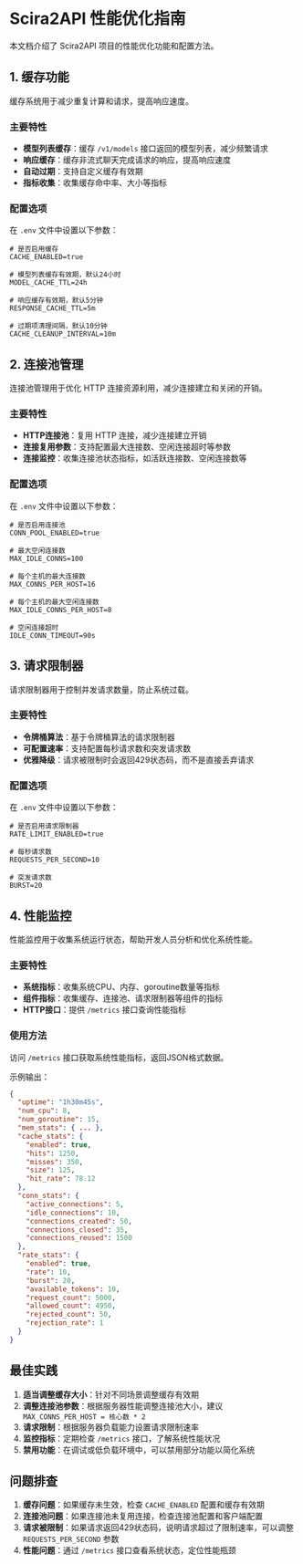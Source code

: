 # Scira2API 性能优化指南

本文档介绍了 Scira2API 项目的性能优化功能和配置方法。

## 1. 缓存功能

缓存系统用于减少重复计算和请求，提高响应速度。

### 主要特性

- **模型列表缓存**：缓存 `/v1/models` 接口返回的模型列表，减少频繁请求
- **响应缓存**：缓存非流式聊天完成请求的响应，提高响应速度
- **自动过期**：支持自定义缓存有效期
- **指标收集**：收集缓存命中率、大小等指标

### 配置选项

在 `.env` 文件中设置以下参数：

```
# 是否启用缓存
CACHE_ENABLED=true

# 模型列表缓存有效期，默认24小时
MODEL_CACHE_TTL=24h

# 响应缓存有效期，默认5分钟
RESPONSE_CACHE_TTL=5m

# 过期项清理间隔，默认10分钟
CACHE_CLEANUP_INTERVAL=10m
```

## 2. 连接池管理

连接池管理用于优化 HTTP 连接资源利用，减少连接建立和关闭的开销。

### 主要特性

- **HTTP连接池**：复用 HTTP 连接，减少连接建立开销
- **连接复用参数**：支持配置最大连接数、空闲连接超时等参数
- **连接监控**：收集连接池状态指标，如活跃连接数、空闲连接数等

### 配置选项

在 `.env` 文件中设置以下参数：

```
# 是否启用连接池
CONN_POOL_ENABLED=true

# 最大空闲连接数
MAX_IDLE_CONNS=100

# 每个主机的最大连接数
MAX_CONNS_PER_HOST=16

# 每个主机的最大空闲连接数
MAX_IDLE_CONNS_PER_HOST=8

# 空闲连接超时
IDLE_CONN_TIMEOUT=90s
```

## 3. 请求限制器

请求限制器用于控制并发请求数量，防止系统过载。

### 主要特性

- **令牌桶算法**：基于令牌桶算法的请求限制器
- **可配置速率**：支持配置每秒请求数和突发请求数
- **优雅降级**：请求被限制时会返回429状态码，而不是直接丢弃请求

### 配置选项

在 `.env` 文件中设置以下参数：

```
# 是否启用请求限制器
RATE_LIMIT_ENABLED=true

# 每秒请求数
REQUESTS_PER_SECOND=10

# 突发请求数
BURST=20
```

## 4. 性能监控

性能监控用于收集系统运行状态，帮助开发人员分析和优化系统性能。

### 主要特性

- **系统指标**：收集系统CPU、内存、goroutine数量等指标
- **组件指标**：收集缓存、连接池、请求限制器等组件的指标
- **HTTP接口**：提供 `/metrics` 接口查询性能指标

### 使用方法

访问 `/metrics` 接口获取系统性能指标，返回JSON格式数据。

示例输出：

```json
{
  "uptime": "1h30m45s",
  "num_cpu": 8,
  "num_goroutine": 15,
  "mem_stats": { ... },
  "cache_stats": {
    "enabled": true,
    "hits": 1250,
    "misses": 350,
    "size": 125,
    "hit_rate": 78.12
  },
  "conn_stats": {
    "active_connections": 5,
    "idle_connections": 10,
    "connections_created": 50,
    "connections_closed": 35,
    "connections_reused": 1500
  },
  "rate_stats": {
    "enabled": true,
    "rate": 10,
    "burst": 20,
    "available_tokens": 10,
    "request_count": 5000,
    "allowed_count": 4950,
    "rejected_count": 50,
    "rejection_rate": 1
  }
}
```

## 最佳实践

1. **适当调整缓存大小**：针对不同场景调整缓存有效期
2. **调整连接池参数**：根据服务器性能调整连接池大小，建议 `MAX_CONNS_PER_HOST = 核心数 * 2`
3. **请求限制**：根据服务器负载能力设置请求限制速率
4. **监控指标**：定期检查 `/metrics` 接口，了解系统性能状况
5. **禁用功能**：在调试或低负载环境中，可以禁用部分功能以简化系统

## 问题排查

1. **缓存问题**：如果缓存未生效，检查 `CACHE_ENABLED` 配置和缓存有效期
2. **连接池问题**：如果连接池未复用连接，检查连接池配置和客户端配置
3. **请求被限制**：如果请求返回429状态码，说明请求超过了限制速率，可以调整 `REQUESTS_PER_SECOND` 参数
4. **性能问题**：通过 `/metrics` 接口查看系统状态，定位性能瓶颈